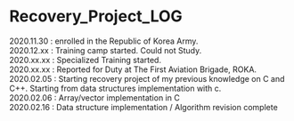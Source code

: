 # Recovery_Project_LOG

2020.11.30 : enrolled in the Republic of Korea Army.  
2020.12.xx : Training camp started. Could not Study.  
2020.xx.xx : Specialized Training started.  
2020.xx.xx : Reported for Duty at The First Aviation Brigade, ROKA.  
2020.02.05 : Starting recovery project of my previous knowledge on C and C++. Starting from data structures implementation with c.  
2020.02.06 : Array/vector implementation in C  
2020.02.16 : Data structure implementation / Algorithm revision complete

